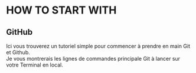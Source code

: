 # HOW TO START WITH

## GitHub  
Ici vous trouverez un tutoriel simple pour commencer à prendre en main Git et Github.  
Je vous montrerais les lignes de commandes principale Git à lancer sur votre Terminal en local.  
